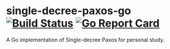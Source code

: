 # single-decree-paxos-go [![Build Status](https://travis-ci.org/josephjang/single-decree-paxos-go.svg?branch=master)](https://travis-ci.org/josephjang/single-decree-paxos-go) [![Go Report Card](https://goreportcard.com/badge/github.com/josephjang/single-decree-paxos-go)](https://goreportcard.com/report/github.com/josephjang/single-decree-paxos-go)

A Go implementation of Single-decree Paxos for personal study.
